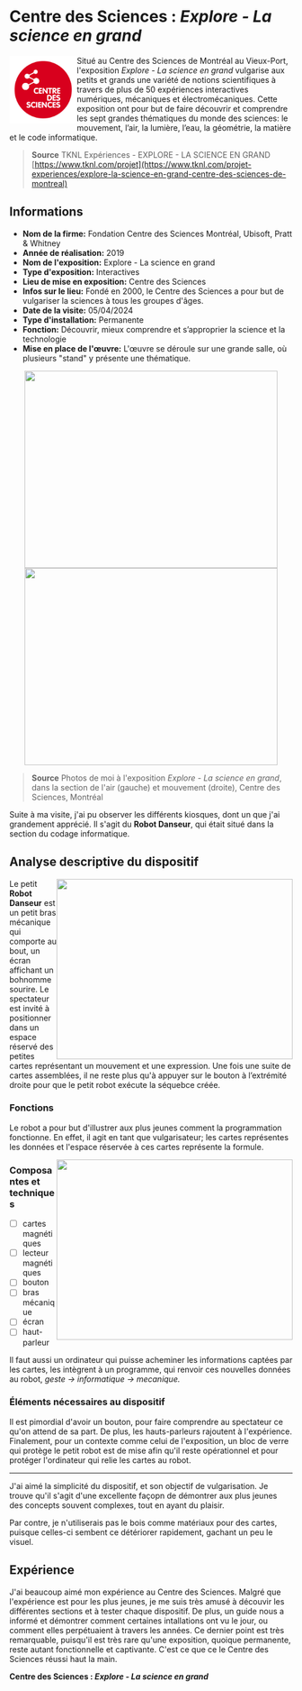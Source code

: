 # Centre des Sciences : *Explore - La science en grand*

<img align="left" width="120" height="120" src="media/logo.png">

Situé au Centre des Sciences de Montréal au Vieux-Port, l'exposition *Explore - La science en grand* vulgarise aux petits et grands une variété de notions scientifiques à travers de plus de 50 expériences interactives numériques, mécaniques et électromécaniques. Cette exposition ont pour but de faire découvrir et comprendre les sept grandes thématiques du monde des sciences: le mouvement, l’air, la lumière, l’eau, la géométrie, la matière et le code informatique.

> **Source** TKNL Expériences - EXPLORE - LA SCIENCE EN GRAND [https://www.tknl.com/projet](https://www.tknl.com/projet-experiences/explore-la-science-en-grand-centre-des-sciences-de-montreal)

## Informations

- **Nom de la firme:** Fondation Centre des Sciences Montréal, Ubisoft, Pratt & Whitney
- **Année de réalisation:** 2019
- **Nom de l'exposition:** Explore - La science en grand
- **Type d'exposition:** Interactives
- **Lieu de mise en exposition:** Centre des Sciences
- **Infos sur le lieu:** Fondé en 2000, le Centre des Sciences a pour but de vulgariser la sciences à tous les groupes d'âges.
- **Date de la visite:** 05/04/2024
- **Type d'installation:** Permanente
- **Fonction:** Découvrir, mieux comprendre et s’approprier la science et la technologie
- **Mise en place de l'œuvre:** L'œuvre se déroule sur une grande salle, où plusieurs "stand" y présente une thématique.

<div align="center">
 <img align="top" width="450" height="350" src="media/plafond.png">
 <img align="top" width="450" height="350" src="media/interaction.png">
</div>

> **Source** Photos de moi à l'exposition *Explore - La science en grand*, dans la section de l'air (gauche) et mouvement (droite), Centre des Sciences, Montréal

Suite à ma visite, j'ai pu observer les différents kiosques, dont un que j'ai grandement apprécié. Il s'agit du **Robot Danseur**, qui était situé dans la section du codage informatique. 

## Analyse descriptive du dispositif

<img align="right" width="420" height="320" src="media/robot_danseur_ecran.png">

Le petit **Robot Danseur** est un petit bras mécanique qui comporte au bout, un écran affichant un bohnomme sourire. Le spectateur est invité à positionner dans un espace réservé des petites cartes représentant un mouvement et une expression. Une fois une suite de cartes assemblées, il ne reste plus qu'à appuyer sur le bouton à l’extrémité droite pour que le petit robot exécute la séquebce créée.

### Fonctions

Le robot a pour but d'illustrer aux plus jeunes comment la programmation fonctionne. En effet, il agit en tant que vulgarisateur; les cartes représentes les données et l'espace réservée à ces cartes représente la formule.

<img align="right" width="420" height="320" src="media/robot_danseur_cartes.png">

### Composantes et techniques
- [ ] cartes magnétiques
- [ ] lecteur magnétiques
- [ ] bouton
- [ ] bras mécanique
- [ ] écran
- [ ] haut-parleur

Il faut aussi un ordinateur qui puisse acheminer les informations captées par les cartes, les intègrent à un programme, qui renvoir ces nouvelles données au robot, *geste -> informatique -> mecanique.*

### Éléments nécessaires au dispositif 

Il est pimordial d'avoir un bouton, pour faire comprendre au spectateur ce qu'on attend de sa part. De plus, les hauts-parleurs rajoutent à l'expérience. Finalement, pour un contexte comme celui de l'exposition, un bloc de verre qui protège le petit robot est de mise afin qu'il reste opérationnel et pour protéger l'ordinateur qui relie les cartes au robot.

---------------------------------------------------------------------

J'ai aimé la simplicité du dispositif, et son objectif de vulgarisation. Je trouve qu'il s'agit d'une excellente façopn de démontrer aux plus jeunes des concepts souvent complexes, tout en ayant du plaisir.

Par contre, je n'utiliserais pas le bois comme matériaux pour des cartes, puisque celles-ci sembent ce détériorer rapidement, gachant un peu le visuel.

## Expérience 

J'ai beaucoup aimé mon expérience au Centre des Sciences. Malgré que l'expérience est pour les plus jeunes, je me suis très amusé à découvir les différentes sections et à tester chaque dispositif. De plus, un guide nous a informé et démontrer comment certaines intallations ont vu le jour, ou comment elles perpétuaient à travers les années. Ce dernier point est très remarquable, puisqu'il est très rare qu'une exposition, quoique permanente, reste autant fonctionnelle et captivante. C'est ce que ce le Centre des Sciences réussi haut la main.

**Centre des Sciences : *Explore - La science en grand***
